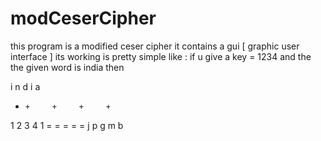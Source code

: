 # modCeserCipher
this program is a modified ceser cipher 
it contains a gui [ graphic user interface ]
its working is pretty simple like :
if u give a key = 1234
and the the given word is india then 


i     n     d     i     a
+     +     +     +     +
1     2     3     4     1
=     =     =     =     =
j     p     g     m     b
